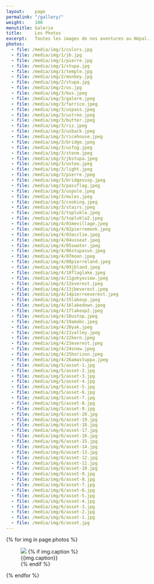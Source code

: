 ```yaml
---
layout:    page
permalink: "/gallery/"
weight:    100
menutitle: Galerie
title:     Les Photos
excerpt:   Toutes les images de nos aventures au Népal.
photos: 
  - file: /media/img/1/colors.jpg
  - file: /media/img/1/jb.jpg
  - file: /media/img/1/pierre.jpg
  - file: /media/img/1/stupa.jpg
  - file: /media/img/1/temple.jpg
  - file: /media/img/2/monkey.jpg
  - file: /media/img/2/stupa.jpg
  - file: /media/img/2/us.jpg
  - file: /media/img/3/bus.jpeg
  - file: /media/img/3/galere.jpeg
  - file: /media/img/3/farrice.jpeg
  - file: /media/img/3/uspass.jpeg
  - file: /media/img/3/ustree.jpeg
  - file: /media/img/3/butter.jpeg
  - file: /media/img/3/riz.jpeg
  - file: /media/img/3/usback.jpeg
  - file: /media/img/3/ricehouse.jpeg
  - file: /media/img/3/bridge.jpeg
  - file: /media/img/3/usfog.jpeg
  - file: /media/img/3/stone.jpeg
  - file: /media/img/3/jbstupa.jpeg
  - file: /media/img/3/ustea.jpeg
  - file: /media/img/3/light.jpeg
  - file: /media/img/3/pierre.jpeg
  - file: /media/img/3/bridgesusp.jpeg
  - file: /media/img/3/passflag.jpeg
  - file: /media/img/3/uspole.jpeg
  - file: /media/img/3/mules.jpeg
  - file: /media/img/3/cooking.jpeg
  - file: /media/img/3/stairs.jpeg
  - file: /media/img/3/toplukla.jpeg
  - file: /media/img/3/toplukla2.jpeg
  - file: /media/img/4/01mevillage.jpeg
  - file: /media/img/4/02pierremonk.jpeg
  - file: /media/img/4/03acclim.jpeg
  - file: /media/img/4/04usseat.jpeg
  - file: /media/img/4/05swater.jpeg
  - file: /media/img/4/06stupasun.jpeg
  - file: /media/img/4/07moon.jpeg
  - file: /media/img/4/08pierreland.jpeg
  - file: /media/img/4/09jbland.jpeg
  - file: /media/img/4/10flaglake.jpeg
  - file: /media/img/4/11gokyoview.jpeg
  - file: /media/img/4/12everest.jpeg
  - file: /media/img/4/13jbeverest.jpeg
  - file: /media/img/4/14pierreeverest.jpeg
  - file: /media/img/4/15lakeup.jpeg
  - file: /media/img/4/16lakedown.jpeg
  - file: /media/img/4/17lakeup2.jpeg
  - file: /media/img/4/18ustop.jpeg
  - file: /media/img/4/19amabc.jpeg
  - file: /media/img/4/20yak.jpeg
  - file: /media/img/4/21valley.jpeg
  - file: /media/img/4/22kern.jpeg
  - file: /media/img/4/23everest.jpeg
  - file: /media/img/4/24snow.jpeg
  - file: /media/img/4/25horizon.jpeg
  - file: /media/img/4/26amastuppa.jpeg
  - file: /media/img/5/asset-1.jpg
  - file: /media/img/5/asset-2.jpg
  - file: /media/img/5/asset-3.jpg
  - file: /media/img/5/asset-4.jpg
  - file: /media/img/5/asset-5.jpg
  - file: /media/img/5/asset-6.jpg
  - file: /media/img/5/asset-7.jpg
  - file: /media/img/5/asset-8.jpg
  - file: /media/img/5/asset-9.jpg
  - file: /media/img/6/asset-20.jpg
  - file: /media/img/6/asset-19.jpg
  - file: /media/img/6/asset-18.jpg
  - file: /media/img/6/asset-17.jpg
  - file: /media/img/6/asset-16.jpg
  - file: /media/img/6/asset-15.jpg
  - file: /media/img/6/asset-14.jpg
  - file: /media/img/6/asset-13.jpg
  - file: /media/img/6/asset-12.jpg
  - file: /media/img/6/asset-11.jpg
  - file: /media/img/6/asset-10.jpg
  - file: /media/img/6/asset-9.jpg
  - file: /media/img/6/asset-8.jpg
  - file: /media/img/6/asset-7.jpg
  - file: /media/img/6/asset-6.jpg
  - file: /media/img/6/asset-5.jpg
  - file: /media/img/6/asset-4.jpg
  - file: /media/img/6/asset-3.jpg
  - file: /media/img/6/asset-2.jpg
  - file: /media/img/6/asset-1.jpg
  - file: /media/img/6/asset.jpg
---
```


<div class="album">
  {% for img in page.photos %}
   <figure>
      <img src="{{ img.file }}" />
      {% if img.caption %}
      <figcaption>{{img.caption}}</figcaption>
      {% endif %}
   </figure>
  {% endfor %}
</div>
